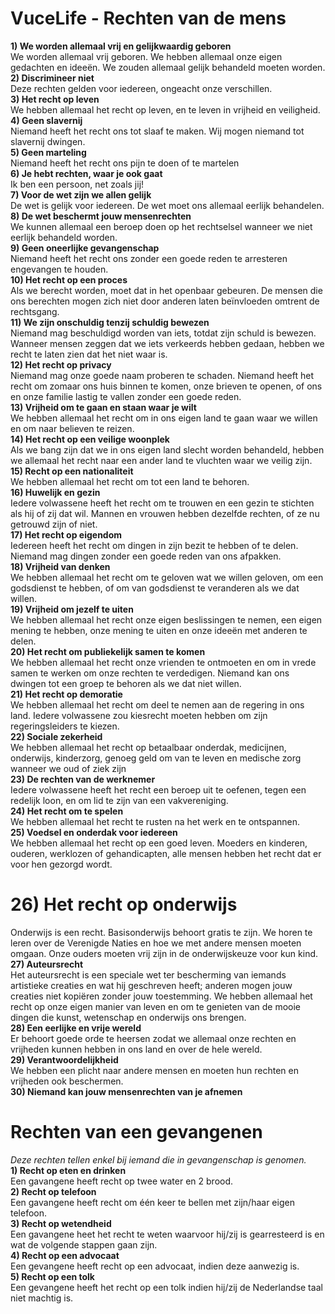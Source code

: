 # VuceLife - Rechten van de mens

**1) We worden allemaal vrij en gelijkwaardig geboren** <br>
We worden allemaal vrij geboren. We hebben allemaal onze eigen gedachten en ideeën. We zouden allemaal gelijk behandeld moeten worden.<br>
**2) Discrimineer niet**<br>
Deze rechten gelden voor iedereen, ongeacht onze verschillen.<br>
**3) Het recht op leven**<br>
We hebben allemaal het recht op leven, en te leven in vrijheid en veiligheid.<br>
**4) Geen slavernij**<br>
Niemand heeft het recht ons tot slaaf te maken. Wij mogen niemand tot slavernij dwingen.<br>
**5) Geen marteling**<br>
Niemand heeft het recht ons pijn te doen of te martelen<br>
**6) Je hebt rechten, waar je ook gaat**<br>
Ik ben een persoon, net zoals jij!<br>
**7) Voor de wet zijn we allen gelijk**<br>
De wet is gelijk voor iedereen. De wet moet ons allemaal eerlijk behandelen.<br>
**8) De wet beschermt jouw mensenrechten**<br>
We kunnen allemaal een beroep doen op het rechtselsel wanneer we niet eerlijk behandeld worden.<br>
**9) Geen oneerlijke gevangenschap**<br>
Niemand heeft het recht ons zonder een goede reden te arresteren engevangen te houden.<br>
**10) Het recht op een proces**<br>
Als we berecht worden, moet dat in het openbaar gebeuren. De mensen die ons berechten mogen zich niet door anderen laten beïnvloeden omtrent de rechtsgang.<br>
**11) We zijn onschuldig tenzij schuldig bewezen**<br>
Niemand mag beschuldigd worden van iets, totdat zijn schuld is bewezen. Wanneer mensen zeggen dat we iets verkeerds hebben gedaan, hebben we recht te laten zien dat het niet waar is.<br>
**12) Het recht op privacy**<br>
Niemand mag onze goede naam proberen te schaden. Niemand heeft het recht om zomaar ons huis binnen te komen, onze brieven te openen, of ons en onze familie lastig te vallen zonder een goede reden.<br>
**13) Vrijheid om te gaan en staan waar je wilt**<br>
We hebben allemaal het recht om in ons eigen land te gaan waar we willen en om naar believen te reizen.<br>
**14) Het recht op een veilige woonplek**<br>
Als we bang zijn dat we in ons eigen land slecht worden behandeld, hebben we allemaal het recht naar een ander land te vluchten waar we veilig zijn.<br>
**15) Recht op een nationaliteit**<br>
We hebben allemaal het recht om tot een land te behoren.<br>
**16) Huwelijk en gezin**<br>
Iedere volwassene heeft het recht om te trouwen en een gezin te stichten als hij of zij dat wil. Mannen en vrouwen hebben dezelfde rechten, of ze nu getrouwd zijn of niet.<br>
**17) Het recht op eigendom**<br>
Iedereen heeft het recht om dingen in zijn bezit te hebben of te delen. Niemand mag dingen zonder een goede reden van ons afpakken.<br>
**18) Vrijheid van denken**<br>
We hebben allemaal het recht om te geloven wat we willen geloven, om een godsdienst te hebben, of om van godsdienst te veranderen als we dat willen.<br>
**19) Vrijheid om jezelf te uiten**<br>
We hebben allemaal het recht onze eigen beslissingen te nemen, een eigen mening te hebben, onze mening te uiten en onze ideeën met anderen te delen.<br>
**20) Het recht om publiekelijk samen te komen**<br>
We hebben allemaal het recht onze vrienden te ontmoeten en om in vrede samen te werken om onze rechten te verdedigen. Niemand kan ons dwingen tot een groep te behoren als we dat niet willen.<br>
**21) Het recht op demoratie**<br>
We hebben allemaal het recht om deel te nemen aan de regering in ons land. Iedere volwassene zou kiesrecht moeten hebben om zijn regeringsleiders te kiezen.<br>
**22) Sociale zekerheid**<br>
We hebben allemaal het recht op betaalbaar onderdak, medicijnen, onderwijs, kinderzorg, genoeg geld om van te leven en medische zorg wanneer we oud of ziek zijn<br>
**23) De rechten van de werknemer**<br>
Iedere volwassene heeft het recht een beroep uit te oefenen, tegen een redelijk loon, en om lid te zijn van een vakvereniging.<br>
**24) Het recht om te spelen**<br>
We hebben allemaal het recht te rusten na het werk en te ontspannen.<br>
**25) Voedsel en onderdak voor iedereen**<br>
We hebben allemaal het recht op een goed leven. Moeders en kinderen, ouderen, werklozen of gehandicapten, alle mensen hebben het recht dat er voor hen gezorgd wordt.<br>
# 26) Het recht op onderwijs<br>
Onderwijs is een recht. Basisonderwijs behoort gratis te zijn. We horen te leren over de Verenigde Naties en hoe we met andere mensen moeten omgaan. Onze ouders moeten vrij zijn in de onderwijskeuze voor kun kind.<br>
**27) Auteursrecht**<br>
Het auteursrecht is een speciale wet ter bescherming van iemands artistieke creaties en wat hij geschreven heeft; anderen mogen jouw creaties niet kopiëren zonder jouw toestemming. We hebben allemaal het recht op onze eigen manier van leven en om te genieten van de mooie dingen die kunst, wetenschap en onderwijs ons brengen.<br>
**28) Een eerlijke en vrije wereld**<br>
Er behoort goede orde te heersen zodat we allemaal onze rechten en vrijheden kunnen hebben in ons land en over de hele wereld.<br>
**29) Verantwoordelijkheid**<br>
We hebben een plicht naar andere mensen en moeten hun rechten en vrijheden ook beschermen.<br>
**30) Niemand kan jouw mensenrechten van je afnemen**<br>


# Rechten van een gevangenen
*Deze rechten tellen enkel bij iemand die in gevangenschap is genomen.*<br>
**1) Recht op eten en drinken**<br>
Een gavangene heeft recht op twee water en 2 brood.<br>
**2) Recht op telefoon**<br>
Een gavangene heeft recht om één keer te bellen met zijn/haar eigen telefoon.<br> 
**3) Recht op wetendheid**<br>
Een gavangene heet het recht te weten waarvoor hij/zij is gearresteerd is en wat de volgende stappen gaan zijn.<br>
**4) Recht op een advocaat**<br>
Een gevangene heeft recht op een advocaat, indien deze aanwezig is.<br>
**5) Recht op een tolk**<br>
Een gevangene heeft het recht op een tolk indien hij/zij de Nederlandse taal niet machtig is.<br>